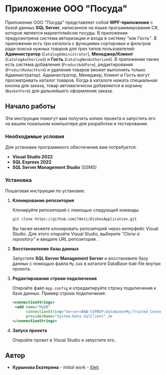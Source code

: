 # Приложение ООО "Посуда"

Приложение ООО "Посуда" представляет собой **WPF-приложение** с базой данных **SQL Server**, написанное на языке программирования C#, которое является маркетплейсом посуды. В приложении предусмотрена система авторизации и входа в систему _"как Гость"_. В приложении есть три каталога с функциями сортировки и фильтров ради поиска нужных товаров для трех типов пользователей: **Администратор** (`CatalogAdministrator`), **Менеджер/Клиент** (`CatalogAuthorized`) и **Гость** (`CatalogNonAuthorized`). В приложении также есть система добавления (`ProductAddForm`), редактирования (`ProductRedactForm`) и удаления товаров (может выполнять только Администратор). Администратор, Менеджер, Клиент и Гость могут просматривать каталог товаров. Когда в каталоге нажата специальная кнопка для заказа, товар автоматически добавляется в корзину (`BasketForm`) для дальнейшего оформления заказа.

## Начало работы

Эти инструкции помогут вам получить копию проекта и запустить его на вашем локальном компьютере для разработки и тестирования.

### Необходимые условия

Для установки программного обеспечения вам потребуется:

* **Visual Studio 2022**
* **SQL Express 2022**
* **SQL Server Management Studio** (SSMS)

### Установка

Пошаговая инструкция по установке:

1. **Клонирование репозитория**

   Клонируйте репозиторий с помощью следующей команды:

   ```bash
   git clone https://github.com/l0eti/DishesApplication.git
   ```

   Вы также можете клонировать репозиторий через интерфейс Visual Studio. Для этого откройте Visual Studio, выберите _"Clone a repository"_ и введите URL репозитория .

2. **Восстановление базы данных**

   Запустите **SQL Server Management Server** и восстановите базу данных с помощью файла `My.bak` в каталоге DataBase-bak-file внутри проекта.

3. **Редактирование строки подключения**

   Откройте файл `App.config` и отредактируйте строку подключения к базе данных. Пример строки подключения:

   ```xml
   <connectionStrings>
	<add name="MyDB"
		 connectionString="Server=ВАШ-СЕРВЕР;Database=My;Trusted_Connection=True;Encrypt=True;TrustServerCertificate=True;"
		 providerName="System.Data.SqlClient" />
   </connectionStrings>
   ```

4. **Запуск проекта**

   Откройте проект в Visual Studio и запустите его.

## Автор

* **Курынова Екатерина** - *Initial work* - [l0eti](https://github.com/l0eti)
